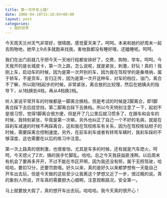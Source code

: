 ```yaml
---
title: 第一次开车上路!
date: 2006-04-10T15:18:03+00:00
layout: post
categories:
  - 我的世界
---
```


今天周天兰州天气非常好，很晴朗，感觉夏天来了。呵呵。本来和她约好周末一起去购物地，她早上9点多就跑来找我，害地我都没有睡好哦，还瞌睡呢。呵呵。

我们在出门前就几乎把今天一天地行程都安排好了，交费，购物，学车。呵呵。今天我开的是长城皮卡，第一次上路，怎么说呢，就是紧张，刺激，好玩！真的！我刚上车，启动车的时候，因为是第一次开别的车，因为我在驾校学的是桑塔纳，属于轿车，不是货车，言归正传，因为是第一次开这种车，对车的档位，油门，离合不了解，所以刚1档起步的时候，非常紧张，离合放的比较慢，然后在她姨夫的指导下，从1档换到4档，再从4档换2档。

听人家说平常开车的时候都是一脚离合换档，但是考试的时候是2脚离合，即1脚离合踩下去后挂空挡，第二脚离合踩下去换档。所以今天特别注意了一下，起初不是很习惯，觉得1脚离合很方便，但是开了几公里后就习惯多了，在跟车和会车的时候，我特别紧张，毕竟是第一次嘛，另外也纠正了自己一个不好的毛病，就是在踩刹车减速的时候不再踩离合，这和我在驾校练车有关系，因为在驾校练钻柑子的时候，需要踩离合控制速度。另外，在前车刹车或者有转弯车辆时，我刹车踩的不够深度，这也需要在以后的练习中注意。

第一次上路真的很刺激，也很害怕，尤其是车多的时候，还有就是汽车熄火，呵呵，今天熄火了2次，搞的我手忙脚乱。哈哈。总之今天我获益匪浅啊。以后周末有机会了要再多开开，不过不能在市区开啊，因为我还没有照，属于无照驾驶，哈哈哈，要扣12分，还要罚款哦。好久以来，真的是好久以来都梦想有一天能自己开车出去玩，但是今天做的这些至少让我离这个梦想又近了一步，很过瘾的说。真的象别人所说，开车真的需要胆大心细啊，注意观察路况，安全第一。

马上就要放大假了，真的想开车出去玩。哈哈哈。我今天真的很开心！